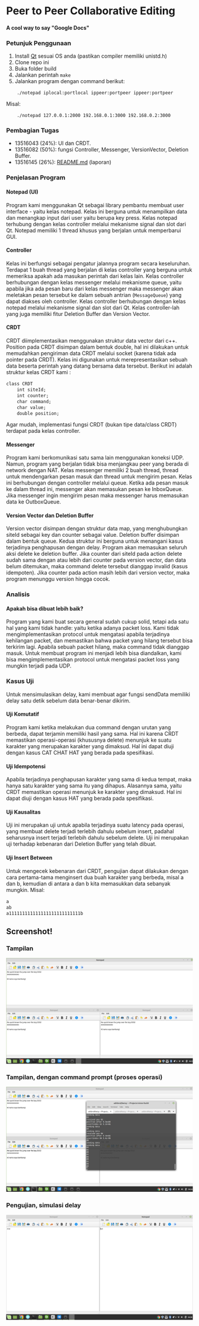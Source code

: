 # Peer to Peer Collaborative Editing
#### A cool way to say "Google Docs"

### Petunjuk Penggunaan
1. Install [Qt](qt.io/download) sesuai OS anda (pastikan compiler memiliki unistd.h)
2. Clone repo ini
3. Buka folder build
4. Jalankan perintah `make`
5. Jalankan program dengan command berikut:
```
    ./notepad iplocal:portlocal ippeer:portpeer ippeer:portpeer
```
Misal:
```
    ./notepad 127.0.0.1:2000 192.168.0.1:3000 192.168.0.2:3000
```

### Pembagian Tugas
- 13516043 (24%): UI dan CRDT.
- 13516082 (50%): fungsi Controller, Messenger, VersionVector, Deletion Buffer.
- 13516145 (26%): [README.md]() (laporan)


### Penjelasan Program

#### Notepad (UI)
Program kami menggunakan Qt sebagai library pembantu membuat user interface - yaitu kelas notepad. Kelas ini berguna untuk menampilkan data dan menangkap input dari user yaitu berupa key press. Kelas notepad terhubung dengan kelas controller melalui mekanisme signal dan slot dari Qt. Notepad memiliki 1 thread khusus yang berjalan untuk memperbarui GUI.

#### Controller
Kelas ini berfungsi sebagai pengatur jalannya program secara keseluruhan. Terdapat 1 buah thread yang berjalan di kelas controller yang berguna untuk memeriksa apakah ada masukan perintah dari kelas lain. Kelas controller berhubungan dengan kelas messenger melalui mekanisme queue, yaitu apabila jika ada pesan baru dari kelas messenger maka messenger akan meletakan pesan tersebut ke dalam sebuah antrian (`MessageQueue`) yang dapat diakses oleh controller. Kelas controller berhubungan dengan kelas notepad melalui mekanisme signal dan slot dari Qt. Kelas controller-lah yang juga memiliki fitur Deletion Buffer dan Version Vector.

#### CRDT
CRDT diimplementasikan menggunakan struktur data vector dari c++. Position pada CRDT disimpan dalam bentuk double, hal ini dilakukan untuk memudahkan pengiriman data CRDT melalui socket (karena tidak ada pointer pada CRDT). Kelas ini digunakan untuk merepresentasikan sebuah data beserta perintah yang datang bersama data tersebut. Berikut ini adalah struktur kelas CRDT kami : 

```
class CRDT 
    int siteId;
    int counter;
    char command;
    char value;
    double position;
```

Agar mudah, implementasi fungsi CRDT (bukan tipe data/class CRDT) terdapat pada kelas controller.

#### Messenger
Program kami berkomunikasi satu sama lain menggunakan koneksi UDP. Namun, program yang berjalan tidak bisa menjangkau peer yang berada di network dengan NAT. Kelas messenger memiliki 2 buah thread, thread untuk mendengarkan pesan masuk dan thread untuk mengirim pesan. Kelas ini berhubungan dengan controller melalui queue. Ketika ada pesan masuk ke dalam thread ini, messenger akan memasukan pesan ke InboxQueue. Jika messenger ingin mengirim pesan maka messenger harus memasukan data ke OutboxQueue.

#### Version Vector dan Deletion Buffer
Version vector disimpan dengan struktur data map, yang menghubungkan siteId sebagai key dan counter sebagai value. Deletion buffer disimpan dalam bentuk queue. Kedua struktur ini berguna untuk menangani kasus terjadinya penghapusan dengan delay. Program akan memasukan seluruh aksi delete ke deletion buffer. Jika counter dari siteId pada action delete sudah sama dengan atau lebih dari counter pada version vector, dan data belum ditemukan, maka command delete tersebut dianggap invalid (kasus idempoten). Jika counter pada action masih lebih dari version vector, maka program menunggu version hingga cocok.


### Analisis
#### Apakah bisa dibuat lebih baik?
Program yang kami buat secara general sudah cukup solid, tetapi ada satu hal yang kami tidak handle: yaitu ketika adanya packet loss. Kami tidak mengimplementasikan protocol untuk mengatasi apabila terjadinya kehilangan packet, dan memastikan bahwa packet yang hilang tersebut bisa terkirim lagi. Apabila sebuah packet hilang, maka command tidak dianggap masuk. Untuk membuat program ini menjadi lebih bisa diandalkan, kami bisa mengimplementasikan protocol untuk mengatasi packet loss yang mungkin terjadi pada UDP.


### Kasus Uji
Untuk mensimulasikan delay, kami membuat agar fungsi sendData memiliki delay satu detik sebelum data benar-benar dikirim.

#### Uji Komutatif
Program kami ketika melakukan dua command dengan urutan yang berbeda, dapat terjamin memiliki hasil yang sama. Hal ini karena CRDT memastikan operasi-operasi (khususnya delete) menunjuk ke suatu karakter yang merupakan karakter yang dimaksud. Hal ini dapat diuji dengan kasus CAT CHAT HAT yang berada pada spesifikasi.

#### Uji Idempotensi
Apabila terjadinya penghapusan karakter yang sama di kedua tempat, maka hanya satu karakter yang sama itu yang dihapus. Alasannya sama, yaitu CRDT memastikan operasi menunjuk ke karakter yang dimaksud. Hal ini dapat diuji dengan kasus HAT yang berada pada spesifikasi.

#### Uji Kausalitas
Uji ini merupakan uji untuk apabila terjadinya suatu latency pada operasi, yang membuat delete terjadi terlebih dahulu sebelum insert, padahal seharusnya insert terjadi terlebih dahulu sebelum delete. Uji ini merupakan uji terhadap kebenaran dari Deletion Buffer yang telah dibuat. 

#### Uji Insert Between
Untuk mengecek kebenaran dari CRDT, pengujian dapat dilakukan dengan cara pertama-tama menginsert dua buah karakter yang berbeda, misal a dan b, kemudian di antara a dan b kita memasukkan data sebanyak mungkin. Misal: 
```
a
ab
a111111111111111111111111111b
```

## Screenshot!
### Tampilan 
![General UI](doc/img/1556141623946.png)

### Tampilan, dengan command prompt (proses operasi)
![With extra cmd](doc/img/1556141700779.png)

### Pengujian, simulasi delay
![Delay simulation](doc/img/1556141815093.png)